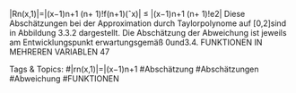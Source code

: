 |Rn(x,1)|=|(x−1)n+1
(n+ 1)!f(n+1)(ˆx)| ≤ |(x−1)n+1
(n+ 1)!e2|
Diese Abschätzungen bei der Approximation durch Taylorpolynome auf [0,2]sind in Abbildung 3.3.2
dargestellt. Die Abschätzung der Abweichung ist jeweils am Entwicklungspunkt erwartungsgemäß 0und3.4. FUNKTIONEN IN MEHREREN VARIABLEN 47

   Tags & Topics:
   #|rn(x,1)|=|(x−1)n+1
   #Abschätzung
   #Abschätzungen
   #Abweichung
   #FUNKTIONEN